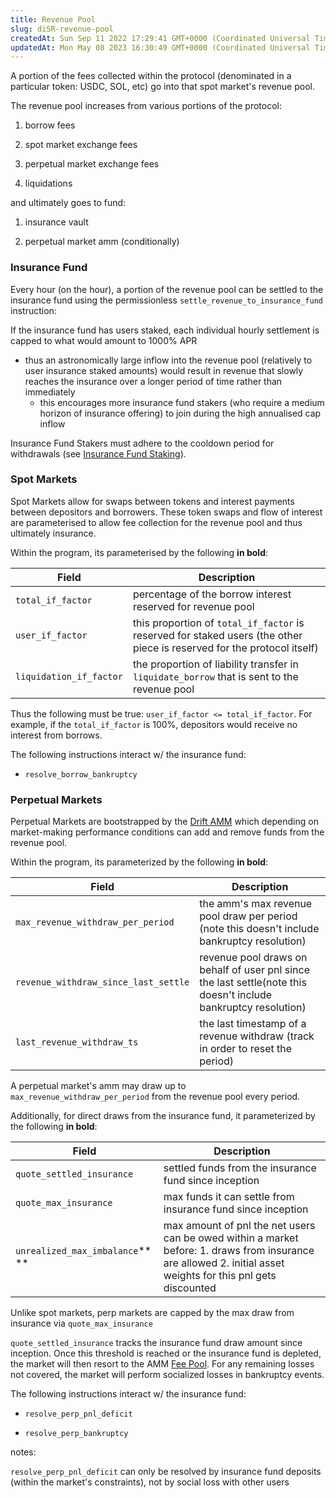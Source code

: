 ```yaml
---
title: Revenue Pool
slug: diSR-revenue-pool
createdAt: Sun Sep 11 2022 17:29:41 GMT+0000 (Coordinated Universal Time)
updatedAt: Mon May 08 2023 16:30:49 GMT+0000 (Coordinated Universal Time)
---
```


A portion of the fees collected within the protocol (denominated in a particular token: USDC, SOL, etc) go into that spot market's revenue pool.&#x20;

The revenue pool increases from various portions of the protocol:

1.  borrow fees

2.  spot market exchange fees

3.  perpetual market exchange fees

4.  liquidations

and ultimately goes to fund:&#x20;

1.  insurance vault

2.  perpetual market amm (conditionally)

### Insurance Fund

Every hour (on the hour), a portion of the revenue pool can be settled to the insurance fund using the permissionless `settle_revenue_to_insurance_fund` instruction:

If the insurance fund has users staked, each individual hourly settlement is capped to what would amount to 1000% APR

*   thus an astronomically large inflow into the revenue pool (relatively to user insurance staked amounts) would result in revenue that slowly reaches the insurance over a longer period of time rather than immediately&#x20;
    *   this encourages more insurance fund stakers (who require a medium horizon of insurance offering) to join during the high annualised cap inflow&#x20;

Insurance Fund Stakers must adhere to the cooldown period for withdrawals (see [Insurance Fund Staking](<../Insurance Fund/1 Insurance Fund Staking.md>)).

### Spot Markets

Spot Markets allow for swaps between tokens and interest payments between depositors and borrowers. These token swaps and flow of interest are parameterised to allow fee collection for the revenue pool and thus ultimately insurance.

Within the program, its parameterised by the following **in bold**:

| Field                   | Description                                                                                                             |
| ----------------------- | ----------------------------------------------------------------------------------------------------------------------- |
| `total_if_factor`&#x20; | percentage of the borrow interest reserved for revenue pool                                                             |
| `user_if_factor`&#x20;  | this proportion of `total_if_factor` is reserved for staked users (the other piece is reserved for the protocol itself) |
| `liquidation_if_factor` | the proportion of liability transfer in `liquidate_borrow` that is sent to the revenue pool                             |

Thus the following must be true: `user_if_factor <= total_if_factor`.  For example, if the `total_if_factor` is 100%, depositors would receive no interest from borrows.

The following instructions interact w/ the insurance fund:

*   `resolve_borrow_bankruptcy`

### Perpetual Markets

Perpetual Markets are bootstrapped by the [Drift AMM](<../About Drift v2/1 Drift AMM.md>) which depending on market-making performance conditions can add and remove funds from the revenue pool.

Within the program, its parameterized by the following **in bold**:

| Field                                             | Description                                                                                                           |
| ------------------------------------------------- | --------------------------------------------------------------------------------------------------------------------- |
| `max_revenue_withdraw_per_period`                 | the amm's max revenue pool draw per period&#xA;(note this doesn't include bankruptcy resolution)&#x20;                |
| `revenue_withdraw_since_last_settle`       &#x20; | revenue pool draws on behalf of user pnl since the last settle(note this doesn't include bankruptcy resolution)&#x20; |
| `last_revenue_withdraw_ts`                        | the last timestamp of a revenue withdraw &#xA;(track in order to reset the period)                                    |

A perpetual market's amm may draw up to `max_revenue_withdraw_per_period` from the revenue pool every period.



Additionally, for direct draws from the insurance fund, it parameterized by the following **in bold**:

| Field                           | Description                                                                                                                                                             |
| ------------------------------- | ----------------------------------------------------------------------------------------------------------------------------------------------------------------------- |
| `quote_settled_insurance`       | settled funds from the insurance fund since inception&#x20;                                                                                                             |
| `quote_max_insurance`           | max funds it can settle from insurance fund since inception                                                                                                             |
| `unrealized_max_imbalance`** ** | max amount of pnl the net users can be owed within a market before:&#xA;1\. draws from insurance are allowed&#xA;2\. initial asset weights for this pnl gets discounted |

Unlike spot markets, perp markets are capped by the max draw from insurance via `quote_max_insurance`

`quote_settled_insurance` tracks the insurance fund draw amount since inception. Once this threshold is reached or the insurance fund is depleted, the market will then resort to the AMM [Fee Pool](<../Trading/10 Fee Pool.md>). For any remaining losses not covered, the market will perform socialized losses in bankruptcy events.

The following instructions interact w/ the insurance fund:

*   `resolve_perp_pnl_deficit`

*   `resolve_perp_bankruptcy`

notes:&#x20;

`resolve_perp_pnl_deficit` can only be resolved by insurance fund deposits (within the market's constraints), not by social loss with other users

